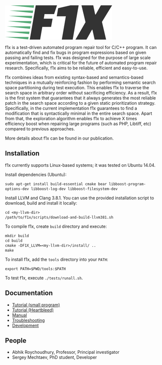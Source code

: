 ![workflow](doc/logo.png)

f1x is a test-driven automated program repair tool for C/C++ program. It can automatically find and fix bugs in program expressions based on given passing and failing tests. f1x was designed for the purpose of large scale experimentation, which is critical for the future of automated program repair research. Specifically, f1x aims to be reliable, efficient and easy-to-use.

f1x combines ideas from existing syntax-based and semantics-based techniques in a mutually reinforcing fashion by performing semantic search space partitioning during test execution. This enables f1x to traverse the search space in arbitrary order without sacrificing efficiency. As a result, f1x is the first system that guarantees that it always generates the most reliable patch in the search space according to a given static prioritization strategy. Specifically, in the current implementation f1x guarantees to find a modification that is syntactically minimal in the entire search space. Apart from that, the exploration algorithm enables f1x to achieve X times efficiency boost when repairing large programs (such as PHP, Libtiff, etc) compared to previous approaches.

More details about f1x can be found in our publication.

## Installation ##

f1x currently supports Linux-based systems; it was tested on Ubuntu 14.04.

Install dependencies (Ubuntu):

    sudo apt-get install build-essential cmake bear libboost-program-options-dev libboost-log-dev libboost-filesystem-dev
    
Install LLVM and Clang 3.8.1. You can use the provided installation script to download, build and install it locally:

    cd <my-llvm-dir>
    /path/to/f1x/scripts/download-and-build-llvm381.sh
    
To compile f1x, create `build` directory and execute:
    
    mkdir build
    cd build
    cmake -DF1X_LLVM=<my-llvm-dir>/install/ ..
    make
    
To install f1x, add the `tools` directory into your `PATH`:

    export PATH=$PWD/tools:$PATH
    
To test f1x, execute `./tests/runall.sh`.
    
## Documentation ##

* [Tutorial (small program)](doc/Tutorial.md)
* [Tutorial (Heartbleed)](doc/Heartbleed.md)
* [Manual](doc/Manual.md)
* [Troubleshooting](doc/Troubleshooting.md)
* [Development](doc/Development.md)

## People ##

* Abhik Roychoudhury, Professor, Principal investigator
* Sergey Mechtaev, PhD student, Developer
